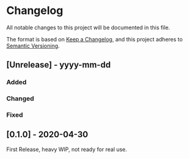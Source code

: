# Changelog

All notable changes to this project will be documented in this file.

The format is based on [Keep a Changelog](https://keepachangelog.com/en/1.1.0/),
and this project adheres to [Semantic Versioning](https://semver.org/spec/v2.0.0.html).

## [Unrelease] - yyyy-mm-dd

### Added

### Changed

### Fixed

## [0.1.0] - 2020-04-30

First Release, heavy WIP, not ready for real use.

